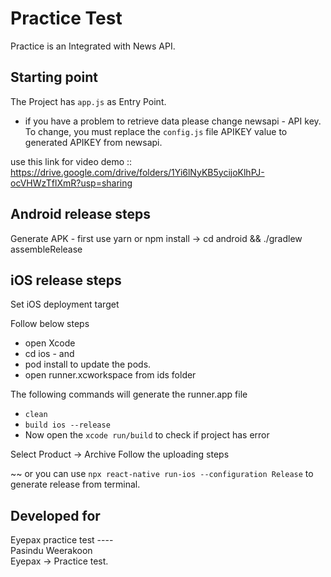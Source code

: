 # Practice Test
Practice is an Integrated with News API.


## Starting point
The Project has ```app.js``` as Entry Point.
* if you have a problem to retrieve data please change newsapi - API key. To change, you must replace the ```config.js``` file APIKEY value to generated APIKEY from newsapi.

use this link for video demo :: https://drive.google.com/drive/folders/1Yi6lNyKB5ycijoKlhPJ-ocVHWzTflXmR?usp=sharing


## Android release steps
Generate APK - first use yarn or npm install -> cd android && ./gradlew assembleRelease


## iOS release steps

Set iOS deployment target

Follow below steps
* open Xcode
* cd ios - and
* pod install to update the pods.
* open runner.xcworkspace from ids folder

The following commands will generate the runner.app file
* ```clean```
* ```build ios --release```
* Now open the ```xcode run/build``` to check if project has error

Select Product -> Archive
Follow the uploading steps

~~ or
 you can use `npx react-native run-ios --configuration Release` to generate release from terminal.

## Developed for
<p>
    Eyepax practice test ---- <br/>
    Pasindu Weerakoon<br/>
    Eyepax -> Practice test.
</p>
